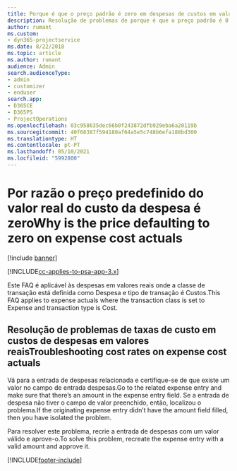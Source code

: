 ```yaml
---
title: Porque é que o preço padrão é zero em despesas de custos em valores reais?
description: Resolução de problemas de porque é que o preço padrão é 0 para custos de despesas em valores reais.
author: rumant
ms.custom:
- dyn365-projectservice
ms.date: 8/22/2018
ms.topic: article
ms.author: rumant
audience: Admin
search.audienceType:
- admin
- customizer
- enduser
search.app:
- D365CE
- D365PS
- ProjectOperations
ms.openlocfilehash: 03c958635dec66b0f243872dfb929eba6a20119b
ms.sourcegitcommit: 40f68387f594180af64a5e5c748b6efa188bd300
ms.translationtype: HT
ms.contentlocale: pt-PT
ms.lasthandoff: 05/10/2021
ms.locfileid: "5992800"
---
```

# <a name="why-is-the-price-defaulting-to-zero-on-expense-cost-actuals"></a><span data-ttu-id="13b44-103">Por razão o preço predefinido do valor real do custo da despesa é zero</span><span class="sxs-lookup"><span data-stu-id="13b44-103">Why is the price defaulting to zero on expense cost actuals</span></span>

[!include [banner](../includes/psa-now-project-operations.md)]

[!INCLUDE[cc-applies-to-psa-app-3.x](../includes/cc-applies-to-psa-app-3x.md)]

<span data-ttu-id="13b44-104">Este FAQ é aplicável às despesas em valores reais onde a classe de transação está definida como Despesa e tipo de transação é Custos.</span><span class="sxs-lookup"><span data-stu-id="13b44-104">This FAQ applies to expense actuals where the transaction class is set to Expense and transaction type is Cost.</span></span>

## <a name="troubleshooting-cost-rates-on-expense-cost-actuals"></a><span data-ttu-id="13b44-105">Resolução de problemas de taxas de custo em custos de despesas em valores reais</span><span class="sxs-lookup"><span data-stu-id="13b44-105">Troubleshooting cost rates on expense cost actuals</span></span>

<span data-ttu-id="13b44-106">Vá para a entrada de despesas relacionada e certifique-se de que existe um valor no campo de entrada despesas.</span><span class="sxs-lookup"><span data-stu-id="13b44-106">Go to the related expense entry and make sure that there’s an amount in the expense entry field.</span></span> <span data-ttu-id="13b44-107">Se a entrada de despesa não tiver o campo de valor preenchido, então, localizou o problema.</span><span class="sxs-lookup"><span data-stu-id="13b44-107">If the originating expense entry didn’t have the amount field filled, then you have isolated the problem.</span></span>
 
<span data-ttu-id="13b44-108">Para resolver este problema, recrie a entrada de despesas com um valor válido e aprove-o.</span><span class="sxs-lookup"><span data-stu-id="13b44-108">To solve this problem, recreate the expense entry with a valid amount and approve it.</span></span>


[!INCLUDE[footer-include](../includes/footer-banner.md)]